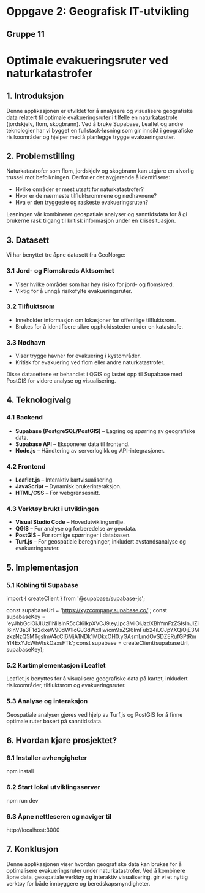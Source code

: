 # Oppgave 2: Geografisk IT-utvikling

## Gruppe 11

# Optimale evakueringsruter ved naturkatastrofer

## 1. Introduksjon
Denne applikasjonen er utviklet for å analysere og visualisere geografiske data relatert til optimale evakueringsruter i tilfelle en naturkatastrofe (jordskjelv, flom, skogbrann). Ved å bruke Supabase, Leaflet og andre teknologier har vi bygget en fullstack-løsning som gir innsikt i geografiske risikoområder og hjelper med å planlegge trygge evakueringsruter.

## 2. Problemstilling
Naturkatastrofer som flom, jordskjelv og skogbrann kan utgjøre en alvorlig trussel mot befolkningen. Derfor er det avgjørende å identifisere:

- Hvilke områder er mest utsatt for naturkatastrofer?
- Hvor er de nærmeste tilfluktsrommene og nødhavnene?
- Hva er den tryggeste og raskeste evakueringsruten?

Løsningen vår kombinerer geospatiale analyser og sanntidsdata for å gi brukerne rask tilgang til kritisk informasjon under en krisesituasjon.

## 3. Datasett
Vi har benyttet tre åpne datasett fra GeoNorge:

### 3.1 Jord- og Flomskreds Aktsomhet
- Viser hvilke områder som har høy risiko for jord- og flomskred.
- Viktig for å unngå risikofylte evakueringsruter.

### 3.2 Tilfluktsrom
- Inneholder informasjon om lokasjoner for offentlige tilfluktsrom.
- Brukes for å identifisere sikre oppholdssteder under en katastrofe.

### 3.3 Nødhavn
- Viser trygge havner for evakuering i kystområder.
- Kritisk for evakuering ved flom eller andre naturkatastrofer.

Disse datasettene er behandlet i QGIS og lastet opp til Supabase med PostGIS for videre analyse og visualisering.

## 4. Teknologivalg

### 4.1 Backend
- **Supabase (PostgreSQL/PostGIS)** – Lagring og spørring av geografiske data.
- **Supabase API** – Eksponerer data til frontend.
- **Node.js** – Håndtering av serverlogikk og API-integrasjoner.

### 4.2 Frontend
- **Leaflet.js** – Interaktiv kartvisualisering.
- **JavaScript** – Dynamisk brukerinteraksjon.
- **HTML/CSS** – For webgrensesnitt.

### 4.3 Verktøy brukt i utviklingen
- **Visual Studio Code** – Hovedutviklingsmiljø.
- **QGIS** – For analyse og forberedelse av geodata.
- **PostGIS** – For romlige spørringer i databasen.
- **Turf.js** – For geospatiale beregninger, inkludert avstandsanalyse og evakueringsruter.

## 5. Implementasjon

### 5.1 Kobling til Supabase
import { createClient } from '@supabase/supabase-js';

const supabaseUrl = 'https://xyzcompany.supabase.co/';
const supabaseKey = 'eyJhbGciOiJIUzI1NiIsInR5cCI6IkpXVCJ9.eyJpc3MiOiJzdXBhYmFzZSIsInJlZiI6InV3a3F1d2dxeW90dW1lcGJ3dWxlIiwicm9sZSI6ImFub24iLCJpYXQiOjE3MzkzNzQ5MTgsImV4cCI6MjA1NDk1MDkxOH0.yGAsmLmdOvSDZERufGPtRmYl4ExYJcWhVIskOaxsFTk';
const supabase = createClient(supabaseUrl, supabaseKey);


### 5.2 Kartimplementasjon i Leaflet
Leaflet.js benyttes for å visualisere geografiske data på kartet, inkludert risikoområder, tilfluktsrom og evakueringsruter.

### 5.3 Analyse og interaksjon
Geospatiale analyser gjøres ved hjelp av Turf.js og PostGIS for å finne optimale ruter basert på sanntidsdata.

## 6. Hvordan kjøre prosjektet?

### 6.1 Installer avhengigheter
npm install
### 6.2 Start lokal utviklingsserver
npm run dev

### 6.3 Åpne nettleseren og naviger til
http://localhost:3000

## 7. Konklusjon
Denne applikasjonen viser hvordan geografiske data kan brukes for å optimalisere evakueringsruter under naturkatastrofer. Ved å kombinere åpne data, geospatiale verktøy og interaktiv visualisering, gir vi et nyttig verktøy for både innbyggere og beredskapsmyndigheter.